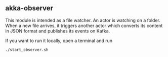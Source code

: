 ## akka-observer

This module is intended as a file watcher.
An actor is watching on a folder. When a new file arrives, it triggers another actor which converts its content in JSON format
and publishes its events on Kafka.

If you want to run it locally, open a terminal and run

```
./start_observer.sh
```
